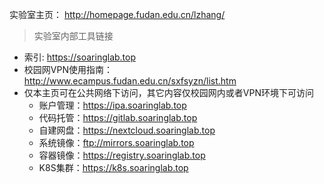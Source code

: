 实验室主页： <http://homepage.fudan.edu.cn/lzhang/>

> 实验室内部工具链接

- 索引: <https://soaringlab.top>
- 校园网VPN使用指南：<http://www.ecampus.fudan.edu.cn/sxfsyzn/list.htm>
- 仅本主页可在公共网络下访问，其它内容仅校园网内或者VPN环境下可访问
	- 账户管理：<https://ipa.soaringlab.top>
	- 代码托管：<https://gitlab.soaringlab.top>
	- 自建网盘：<https://nextcloud.soaringlab.top>
	- 系统镜像：<ftp://mirrors.soaringlab.top>
	- 容器镜像：<https://registry.soaringlab.top>
	- K8S集群：<https://k8s.soaringlab.top>

